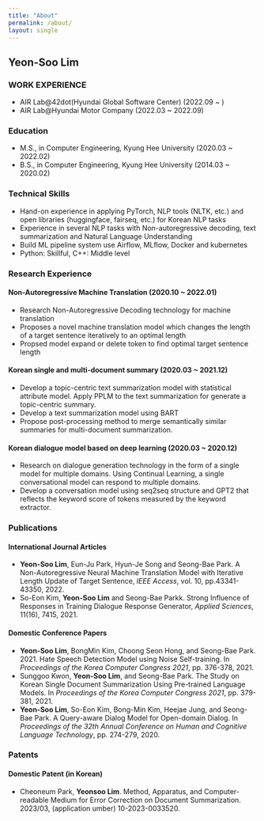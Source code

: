 ```yaml
---
title: "About"
permalink: /about/
layout: single
---
```


## Yeon-Soo Lim

### WORK EXPERIENCE  
- AIR Lab@42dot(Hyundai Global Software Center) (2022.09 ~ )
- AIR Lab@Hyundai Motor Company (2022.03 ~ 2022.09)

### Education  
- M.S., in Computer Engineering, Kyung Hee University (2020.03 ~ 2022.02)
- B.S., in Computer Engineering, Kyung Hee University (2014.03 ~ 2020.02)

### Technical Skills  
- Hand-on experience in applying PyTorch, NLP tools (NLTK, etc.) and open libraries (huggingface, fairseq, etc.) for Korean NLP tasks
- Experience in several NLP tasks with Non-autoregressive decoding, text summarization and Natural Language Understanding
- Build ML pipeline system use Airflow, MLflow, Docker and kubernetes
- Python: Skillful, C++: Middle level

### Research Experience  
#### Non-Autoregressive Machine Translation (2020.10 ~ 2022.01)  
- Research Non-Autoregressive Decoding technology for machine translation
- Proposes a novel machine translation model which changes the length of a target sentence iteratively to an optimal length
- Propsed model expand or delete token to find optimal target sentence length

#### Korean single and multi-document summary (2020.03 ~ 2021.12)  
- Develop a topic-centric text summarization model with statistical attribute model. Apply PPLM to the text summarization for generate a topic-centric summary.
- Develop a text summarization model using BART
- Propose post-processing method to merge semantically similar summaries for multi-document summarization.

#### Korean dialogue model based on deep learning (2020.03 ~ 2020.12)  
- Research on dialogue generation technology in the form of a single model for multiple domains. Using Continual Learning, a single conversational model can respond to multiple domains.
- Develop a conversation model using seq2seq structure and GPT2 that reflects the keyword score of tokens measured by the keyword extractor.

### Publications  
#### International Journal Articles  
- **Yeon-Soo Lim**, Eun-Ju Park, Hyun-Je Song and Seong-Bae Park. A Non-Autoregressive Neural Machine Translation Model with Iterative Length Update of Target Sentence, *IEEE Access*, vol. 10, pp.43341-43350, 2022.  
- So-Eon Kim, **Yeon-Soo Lim** and Seong-Bae Parkk. Strong Influence of Responses in Training Dialogue Response Generator, *Applied Sciences*, 11(16), 7415, 2021.

#### Domestic Conference Papers  
- **Yeon-Soo Lim**, BongMin Kim, Choong Seon Hong, and Seong-Bae Park. 2021.  Hate Speech Detection Model using Noise Self-training. In *Proceedings of the Korea Computer Congress 2021*, pp. 376-378, 2021.
- Sunggoo Kwon, **Yeon-Soo Lim**, and Seong-Bae Park. The Study on Korean Single Document Summarization Using Pre-trained Language Models. In *Proceedings of the Korea Computer Congress 2021*, pp. 379-381, 2021.
- **Yeon-Soo Lim**, So-Eon Kim, Bong-Min Kim, Heejae Jung, and Seong-Bae Park. A Query-aware Dialog Model for Open-domain Dialog. In *Proceedings of the 32th Annual Conference on Human and Cognitive Language Technology*, pp. 274-279, 2020.

### Patents  
#### Domestic Patent (in Korean)
- Cheoneum Park, **Yeonsoo Lim**. Method, Apparatus, and Computer-readable Medium for Error Correction on Document Summarization. 2023/03, (application umber) 10-2023-0033520.

